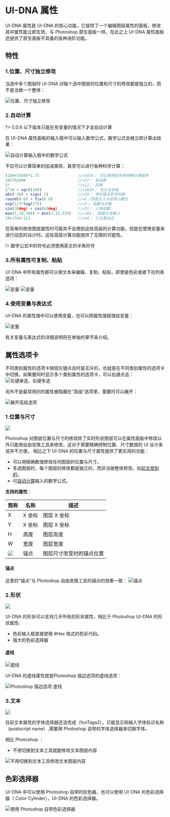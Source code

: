 # UI-DNA 属性
UI-DNA 属性是 UI-DNA 的核心功能，它提供了一个编辑图层属性的面板，修改其中属性能立即生效，与 Photoshop 原生面板一样。在此之上 UI-DNA 属性面板还提供了原生面板不具备的各种进阶功能。


## 特性

### 1.位置、尺寸独立修改

当选中多个图层时 UI-DNA 对每个选中图层的位置和尺寸的修改都是独立的，而不是当做一个整体：

![位置、尺寸独立修改](/img/界面截图/UI-DNA_属性-独立修改.gif)


### 2.自动计算
?> 0.0.6 以下版本只能在有变量的情况下才会自动计算

在 UI-DNA 属性面板的输入框中可以输入数学公式，数学公式会被立即计算出结果：

![自动计算输入框中的数学公式](/img/界面截图/UI-DNA_属性-自动计算.gif)


不仅可以计算简单的加减乘除，甚至可以进行各种科学计算：
``` javascript
(100+1920)*1.72                 //=3474； 可以使用括号来明确计算顺序
2017%2000                       //=17； 取余数
5!                              //=12； 阶乘
2^10 + sqrt(100)                //=1034； 次方与求根
abs(-30) + sign(-1)             //=29； 绝对值与符号判断
round(0.6) + fix(0.6)           //=1；四舍五入与丢弃小数位
exp(1/3*log(27))                //=3； 指数与对数
sin(30deg) + cos(60deg)         //=31； 三角函数
max(1,10,100) + min(3,33,333)   //=103； 取最大或最小
10>1?44:111                     //=44； 三元表达式
```


在简单的修改图层属性时可能并不会用到这些高级的计算功能，但是在使用变量来进行动态的设计时。这些高级计算功能提供了无限的可能性。

!> 数学公式中的符号必须使用英文的半角符号


### 3.所有属性可复制、粘贴
UI-DNA 中所有属性都可以用文本来编辑、复制、粘贴，即使是色彩或者下拉列表选项：

![变量](/img/界面截图/功能-UI-DNA-复制任何属性.gif)
![变量](/img/界面截图/功能-UI-DNA-复制属性色彩.gif)


### 4.使用变量与表达式

 UI-DNA 的属性值中可以使用变量，也可以把属性值赋值给变量：

![变量](/img/界面截图/UI-DNA_属性-变量.gif)

有关变量与表达式的详细说明将在单独的章节来介绍。



## 属性选项卡

不同类别属性的选项卡按钮左键点击时是互斥的，也就是在不同类别属性的选项卡中切换。如果要同时显示多个类别属性的选项卡，可以右键点击：
![左键单选，右键多选](/img/界面截图/界面-UIDNA属性-选项卡.gif)

另外不是最常用的的属性被隐藏在“高级”选项里，需要时可以展开：

![展开高级选项](/img/界面截图/UI-DNA_属性-高级.gif)


### 1.位置与尺寸

![](/img/界面截图/功能-UI-DNA-属性-位置尺寸.png)

Photoshop 对图层位置与尺寸的修改除了实时形状图层可以在属性面板中修改以外只能用自由变换工具来修改，这对于需要精确控制位置、尺寸数值的 UI 设计来说并不方便。
相比之下 UI-DNA 的位置与尺寸属性提供了更实用的功能：

- 可以用精确数值修改任何图层的位置与尺寸。
- 多选图层时，每个图层的修改都是独立的，而非当做整体修改。如[前文提到的](#_1位置、尺寸独立修改)。
- 可[自动计算](#_2自动计算)输入的数学公式。


**支持的属性**：

简称|名称|描述
--|--|--
X|X 坐标|图层 X 坐标
Y|X 坐标|图层 X 坐标
H|高度|图层高度
W|宽度|图层宽度
![](/img/icon/锚点.png)|锚点|图层尺寸改变时的锚点位置

#### 锚点
这里的“锚点”与 Photoshop 自由变换工具的锚点的效果一致：
![锚点](/img/界面截图/UI-DNA_属性-位置-锚点.gif)


### 2.形状
![](/img/界面截图/功能-UI-DNA-属性-形状.png)  

UI-DNA 的形状可以支持几乎所有的形状属性，相比于 Photoshop  UI-DNA 的形状属性:

- 色彩输入框直接使用 #Hex 格式的色彩代码。
- 强大的色彩选择器


#### 虚线
![虚线](/img/界面截图/功能-UI-DNA-形状-虚线.gif)  

UI-DNA 的虚线属性就是Photoshop 描边选项的虚线选项：

![Photoshop 描边选项 虚线](/img/界面截图/Photoshop-描边-虚线.png)





### 3.文本
![](/img/界面截图/功能-UI-DNA-属性-文本.png)  

目前文本属性的字体选择器还没完成（fonTags2），只能显示和输入字体标识名称（postscript name）,需要用 Photoshop 自带的字体选择器来切换字体。

相比 Photoshop ：
- 不用切换到文本工具就能修改文本图层内容

![不用切换到文本工具修改文本图层内容](/img/界面截图/功能-UI-DNA-属性-文本-编辑文本.gif)  





## 色彩选择器

UI-DNA 中可以使用 Photoshop 自带的拾色器，也可以使用 UI-DNA 的色彩选择器（ Color Cylinder），UI-DNA 的色彩选择器。

![使用 Photoshop 自带色彩选择器](/img/界面截图/功能-UI-DNA-色彩选择器-自带.gif)
